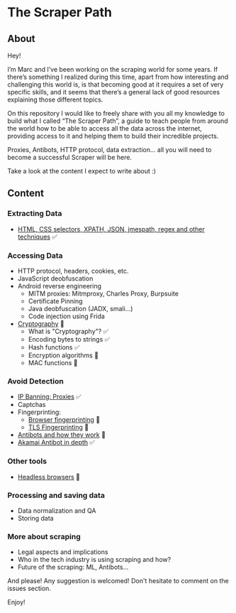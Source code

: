 # The Scraper Path

## About

Hey!

I’m Marc and I’ve been working on the scraping world for some years. If there’s something I realized during this time, apart from how interesting and challenging this world is, is that becoming good at it requires a set of very specific skills, and it seems that there’s a general lack of good resources explaining those different topics.

On this repository I would like to freely share with you all my knowledge to build what I called “The Scraper Path”, a guide to teach people from around the world how to be able to access all the data across the internet, providing access to it and helping them to build their incredible projects.


Proxies, Antibots, HTTP protocol, data extraction… all you will need to become a successful Scraper will be here.


Take a look at the content I expect to write about :) 


## Content

### Extracting Data
* [HTML, CSS selectors, XPATH, JSON, jmespath, regex and other techniques](data_extraction.md) ✅


### Accessing Data
* HTTP protocol, headers, cookies, etc.
* JavaScript deobfuscation
* Android reverse engineering
  * MITM proxies: Mitmproxy, Charles Proxy, Burpsuite
  * Certificate Pinning
  * Java deobfuscation (JADX, smali...)
  * Code injection using Frida
* [Cryptography](cryptography.md) 🚧
  * What is "Cryptography"? ✅
  * Encoding bytes to strings ✅
  * Hash functions ✅
  * Encryption algorithms 🚧
  * MAC functions 🚧


### Avoid Detection
* [IP Banning: Proxies](proxy.md) ✅
* Captchas
* Fingerprinting:
  * [Browser fingerprinting](browser_fingerprinting.md) 🚧
  * [TLS Fingerprinting](tls_fingerprinting.md) 🚧
* [Antibots and how they work](antibots.md) 🚧
* [Akamai Antibot in depth](akamai.md) ✅


### Other tools
* [Headless browsers](headless_browsers.md) 🚧


### Processing and saving data
* Data normalization and QA
* Storing data


### More about scraping
* Legal aspects and implications
* Who in the tech industry is using scraping and how?
* Future of the scraping: ML, Antibots...


And please! Any suggestion is welcomed! Don't hesitate to comment on the issues section. 

Enjoy!
